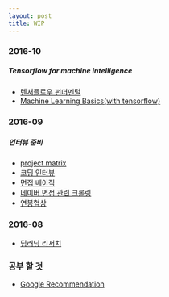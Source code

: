 ```yaml
---
layout: post
title: WIP
---
```


### 2016-10
##### Tensorflow for machine intelligence
* [텐서플로우 펀더멘털](https://www.evernote.com/shard/s29/sh/3b83f498-3549-48c4-9a40-5119a58c2788/295769c108025ccdf29e7b74b017105c)
* [Machine Learning Basics(with tensorflow)](https://www.evernote.com/shard/s29/sh/64d969c6-4bad-43ac-8857-1e3dec495bd5/1207f425560497681d057e67ac337029)

### 2016-09
##### 인터뷰 준비
* [project matrix](https://www.evernote.com/shard/s29/sh/3bbe1fa8-c4ac-4e22-a914-7b70e7d84ebb/0b840cfb5ac21aa1fe0266ebac8f68a9)
* [코딩 인터뷰](https://www.evernote.com/shard/s29/sh/e23d9bfa-faae-407b-89b7-05ac88733dab/34c4516db197fd234af525eedf8fbab9)
* [면접 베이직](https://www.evernote.com/shard/s29/sh/ad291ab6-c174-43c1-933a-4a3fcf52cf4b/34fd2f144eda1760dc9a8f0468f2958c)
* [네이버 면접 관련 크롤링](https://www.evernote.com/shard/s29/sh/5d8fa64c-f659-49a1-920b-0f51ad84aca6/0cbbd73b1332741d67a02dbfc351ad5e)
* [연봉협상](https://www.evernote.com/shard/s29/sh/433851c9-1a99-4838-985e-34b715e34a50/6975f37f33644482870827a6fd6affca) 

### 2016-08
* [딥러닝 리서치](https://www.evernote.com/shard/s29/sh/ccc34407-349e-45e9-84e4-9a0d89dbeece/db06b1edce00b717e5493400d5947bd9
)


### 공부 할 것
* [Google Recommendation](https://www.google.com/about/careers/students/guide-to-technical-development.html)

